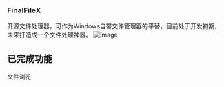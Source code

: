 ### FinalFileX
开源文件处理器，可作为Windows自带文件管理器的平替，目前处于开发初期，未来打造成一个文件处理神器。
![image](https://github.com/user-attachments/assets/f194ede3-d415-4de4-8deb-cbc8d7efd1ef)

## 已完成功能
 文件浏览
